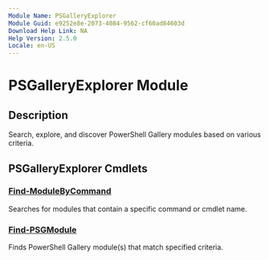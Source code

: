 ```yaml
---
Module Name: PSGalleryExplorer
Module Guid: e9252e8e-2073-4084-9562-cf60ad84603d
Download Help Link: NA
Help Version: 2.5.0
Locale: en-US
---
```


# PSGalleryExplorer Module
## Description
Search, explore, and discover PowerShell Gallery modules based on various criteria.

## PSGalleryExplorer Cmdlets
### [Find-ModuleByCommand](Find-ModuleByCommand.md)
Searches for modules that contain a specific command or cmdlet name.

### [Find-PSGModule](Find-PSGModule.md)
Finds PowerShell Gallery module(s) that match specified criteria.


